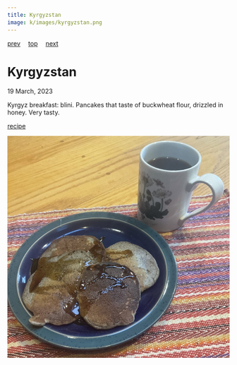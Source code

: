 ```yaml
---
title: Kyrgyzstan
image: k/images/kyrgyzstan.png
---
```

[prev](kuwait.md)&emsp;
[top](../index.md)&emsp;
[next](../l/laos.md)
# Kyrgyzstan
19 March, 2023

Kyrgyz breakfast: blini. Pancakes that taste of buckwheat flour, drizzled in honey. Very tasty.

[recipe](https://www.thespruceeats.com/russian-blini-recipe-buckwheat-pancakes-1136797)

![breakfast](images/kyrgyzstan.jpeg)
